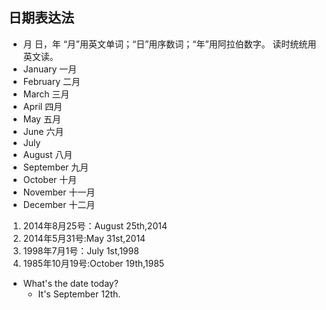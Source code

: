 ## 日期表达法
- 月 日，年
 “月”用英文单词；“日”用序数词；“年”用阿拉伯数字。
 读时统统用英文读。
 - January 一月
 - February 二月
 - March 三月
 - April 四月
 - May 五月
 - June 六月
 - July
 - August 八月
 - September 九月
 - October 十月
 - November 十一月
 - December 十二月

1. 2014年8月25号：August 25th,2014
2. 2014年5月31号:May 31st,2014
3. 1998年7月1号：July 1st,1998
4. 1985年10月19号:October 19th,1985

- What's the date today?
  - It's September 12th.